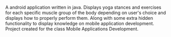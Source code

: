 A android application written in java.
Displays yoga stances and exercises for each specific muscle group of the body depending on user's choice and displays how to properly perform them. Along with some extra hidden functionality to display knowledge on mobile application development.
Project created for the class Mobile Applications Development.
